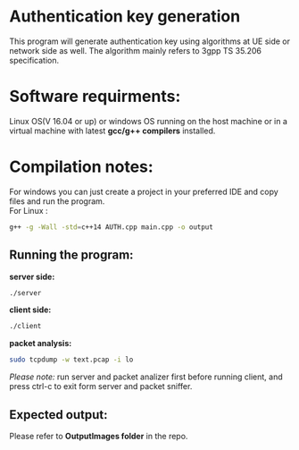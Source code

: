 # Authentication key generation
This program will generate authentication key using algorithms at UE side or network side as well. The algorithm mainly refers to 3gpp TS 35.206 specification.
# Software requirments:
Linux OS(V 16.04 or up) or windows OS running on the host machine or in a virtual machine with latest **gcc/g++ compilers** installed.
# Compilation notes:
For windows you can just create a project in your preferred IDE and copy files and run the program.\
For Linux :
```sh
g++ -g -Wall -std=c++14 AUTH.cpp main.cpp -o output
```
## Running the program:
**server side:**
```sh
./server
```
**client side:**
```sh
./client
```
**packet analysis:**
```sh
sudo tcpdump -w text.pcap -i lo
```
*Please note:* run server and packet analizer first before running client, and press ctrl-c to exit form server and packet sniffer.
## Expected output:
Please refer to **OutputImages folder** in the repo.
